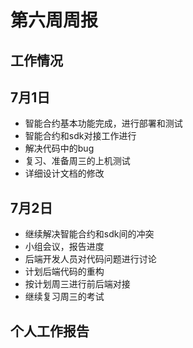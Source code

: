 # 第六周周报 

## 工作情况

## 7月1日

* 智能合约基本功能完成，进行部署和测试
* 智能合约和sdk对接工作进行
* 解决代码中的bug
* 复习、准备周三的上机测试
* 详细设计文档的修改



## 7月2日

* 继续解决智能合约和sdk间的冲突
* 小组会议，报告进度
* 后端开发人员对代码问题进行讨论
* 计划后端代码的重构
* 按计划周三进行前后端对接
* 继续复习周三的考试


## 个人工作报告
